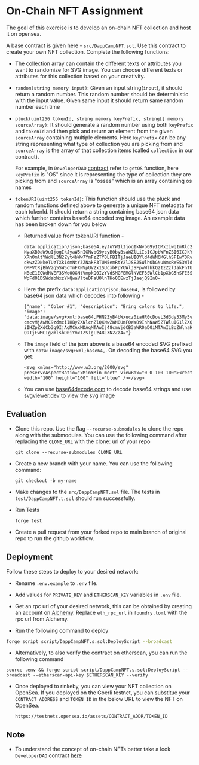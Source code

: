 # On-Chain NFT Assignment

The goal of this exercise is to develop an on-chain NFT collection and host it on opensea.

A base contract is given here - `src/DappCampNFT.sol`. Use this contract to create your own NFT collection. Complete the following functions:

- The collection array can contain the different texts or attributes you want to randomize for SVG image. You can choose different texts or attributes for this collection based on your creativity.

- `random(string memory input)`: Given an input string(`input`), it should return a random number. This random number should be deterministic with the input value. Given same input it should return same random number each time

- `pluck(uint256 tokenId, string memory keyPrefix, string[] memory sourceArray)`: It should generate a random number using both `keyPrefix` and `tokenId` and then pick and return an element from the given `sourceArray` containing multiple elements. Here `keyPrefix` can be any string representing what type of collection you are picking from and `sourceArray` is the array of that collection items (called `collection` in our contract).

  For example, in `DeveloperDAO` [contract](https://github.com/Developer-DAO/developer-dao-nft-contract/blob/master/hh/contracts/Dev.sol) refer to `getOS` function, here `keyPrefix` is "OS" since it is representing the type of collection they are picking from and `sourceArray` is "osses" which is an array containing os names

- `tokenURI(uint256 tokenId)`: This function should use the pluck and random functions defined above to generate a unique NFT metadata for each tokenId. It should return a string containing base64 json data which further contains base64 encoded svg image. An example data has been broken down for you below

  - Returned value from tokenURI function -

    `data:application/json;base64,eyJuYW1lIjogIkNvbG9yICMxIiwgImRlc2NyaXB0aW9uIjogIkJyaW5nIGNvbG9ycyB0byBsaWZlLiIsICJpbWFnZSI6ICJkYXRhOmltYWdlL3N2Zyt4bWw7YmFzZTY0LFBITjJaeUI0Yld4dWN6MGlhSFIwY0RvdkwzZDNkeTUzTXk1dmNtY3ZNakF3TUM5emRtY2lJSEJ5WlhObGNuWmxRWE53WldOMFVtRjBhVzg5SW5oTmFXNVpUV2x1SUcxbFpYUWlJSFpwWlhkQ2IzZzlJakFnTUNBeE1EQWdNVEF3SWo0OGNtVmpkQ0IzYVdSMGFEMGlNVEF3SWlCb1pXbG5hSFE5SWpFd01DSWdabWxzYkQwaVlteDFaU0lnTHo0OEwzTjJaejQ9In0=`

  - Here the prefix `data:application/json;base64,` is followed by base64 json data which decodes into following -

    `{"name": "Color #1", "description": "Bring colors to life.", "image": "data:image/svg+xml;base64,PHN2ZyB4bWxucz0iaHR0cDovL3d3dy53My5vcmcvMjAwMC9zdmciIHByZXNlcnZlQXNwZWN0UmF0aW89InhNaW5ZTWluIG1lZXQiIHZpZXdCb3g9IjAgMCAxMDAgMTAwIj48cmVjdCB3aWR0aD0iMTAwIiBoZWlnaHQ9IjEwMCIgZmlsbD0iYmx1ZSIgLz48L3N2Zz4="}`

  - The `image` field of the json above is a base64 encoded SVG prefixed with `data:image/svg+xml;base64,`. On decoding the base64 SVG you get:

    `<svg xmlns="http://www.w3.org/2000/svg" preserveAspectRatio="xMinYMin meet" viewBox="0 0 100 100"><rect width="100" height="100" fill="blue" /></svg>`

  - You can use [base64decode.com](https://www.base64decode.org/) to decode base64 strings and use [svgviewer.dev](https://www.svgviewer.dev/) to view the svg image

## Evaluation

- Clone this repo. Use the flag `--recurse-submodules` to clone the repo along with the submodules. You can use the following command after replacing the `CLONE_URL` with the clone: url of your repo

  ```
  git clone --recurse-submodules CLONE_URL
  ```

- Create a new branch with your name. You can use the following command:

  ```
  git checkout -b my-name
  ```

- Make changes to the `src/DappCampNFT.sol` file. The tests in `test/DappCampNFT.t.sol` should run successfully.

- Run Tests
  ```
  forge test
  ```
- Create a pull request from your forked repo to main branch of original repo to run the github workflow.

## Deployment

Follow these steps to deploy to your desired network:

- Rename `.env.example` to `.env` file.

- Add values for `PRIVATE_KEY` and `ETHERSCAN_KEY` variables in `.env` file.

- Get an rpc url of your desired network, this can be obtained by creating an account on [Alchemy](https://www.alchemy.com/). Replace `eth_rpc_url` in `foundry.toml` with the rpc url from Alchemy.

- Run the following command to deploy

```bash
forge script script/DappCampNFT.s.sol:DeployScript --broadcast
```

- Alternatively, to also verify the contract on etherscan, you can run the following command

```
source .env && forge script script/DappCampNFT.s.sol:DeployScript --broadcast --etherscan-api-key $ETHERSCAN_KEY --verify
```

- Once deployed to rinkeby, you can view your NFT collection on OpenSea. If you deployed on the Goerli testnet, you can substitue your `CONTRACT_ADDRESS` and `TOKEN_ID` in the below URL to view the NFT on OpenSea.

  ```
  https://testnets.opensea.io/assets/CONTRACT_ADDR/TOKEN_ID
  ```

## Note

- To understand the concept of on-chain NFTs better take a look `DeveloperDAO` contract [here](https://github.com/Developer-DAO/developer-dao-nft-contract/blob/master/hh/contracts/Dev.sol)
